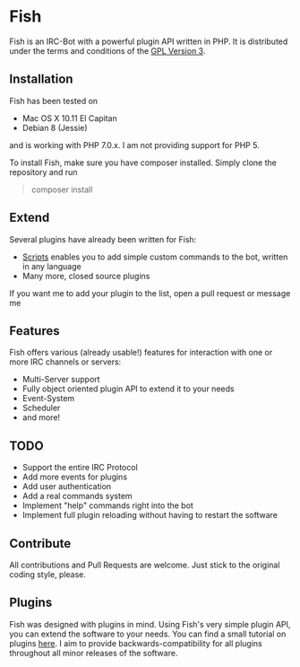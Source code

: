 # Fish

Fish is an IRC-Bot with a powerful plugin API written in PHP. 
It is distributed under the terms and conditions of the [GPL Version 3](LICENSE).

## Installation

Fish has been tested on 

* Mac OS X 10.11 El Capitan
* Debian 8 (Jessie)

and is working with PHP 7.0.x. I am not providing support for PHP 5.

To install Fish, make sure you have composer installed. Simply clone the repository and run
> composer install

## Extend

Several plugins have already been written for Fish: 

- [Scripts](https://github.com/nkreer/Fish-Scripts) enables you to add simple custom commands to the bot, written in any language
- Many more, closed source plugins

If you want me to add your plugin to the list, open a pull request or message me

## Features

Fish offers various (already usable!) features for interaction with one or more IRC channels or servers: 

- Multi-Server support
- Fully object oriented plugin API to extend it to your needs
- Event-System
- Scheduler
- and more!

## TODO

- Support the entire IRC Protocol
- Add more events for plugins
- Add user authentication
- Add a real commands system
- Implement "help" commands right into the bot
- Implement full plugin reloading without having to restart the software

## Contribute

All contributions and Pull Requests are welcome. Just stick to the original coding style, please.

## Plugins

Fish was designed with plugins in mind.
Using Fish's very simple plugin API, you can extend the software to your needs.
You can find a small tutorial on plugins [here](http://nkreer.github.io/Fish).
I aim to provide backwards-compatibility for all plugins throughout all minor releases of the software.